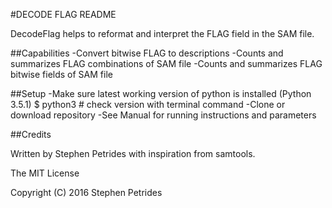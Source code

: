 #DECODE FLAG README

DecodeFlag helps to reformat and interpret the FLAG field in the SAM file.

##Capabilities
	-Convert bitwise FLAG to descriptions
	-Counts and summarizes FLAG combinations of SAM file
	-Counts and summarizes FLAG bitwise fields of SAM file

##Setup
	-Make sure latest working version of python is installed (Python 3.5.1)
		$ python3 		# check version with terminal command
	-Clone or download repository
	-See Manual for running instructions and parameters

##Credits

Written by Stephen Petrides with inspiration from samtools. 

The MIT License

Copyright (C) 2016 Stephen Petrides
